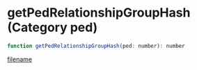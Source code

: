 # getPedRelationshipGroupHash (Category ped)

```js
function getPedRelationshipGroupHash(ped: number): number
```

[filename](getPedRelationshipGroupHash_m.md ':include')